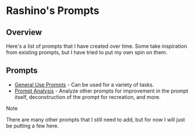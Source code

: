 # Rashino's Prompts

## Overview

Here's a list of prompts that I have created over time. Some take inspiration from existing prompts, but I have tried to put my own spin on them.

## Prompts

- [General Use Prompts](./prompts/current/general.md) - Can be used for a variety of tasks.
- [Prompt Analysis](./prompts/current/prompt_analysis.md) - Analyze other prompts for improvement in the prompt itself, deconstruction of the prompt for recreation, and more.

> [!NOTE]
> There are many other prompts that I still need to add, but for now I will just be putting a few here.